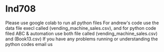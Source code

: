 # Ind708
Please use google colab to run all python files
For andrew's code use the data file execl called (vending_machine_sales.csv), and for python code filed ABC & automation use both file called (vending_machine_sales.csv) and (Book13.csv)
If you have any problems running or understanding the python codes email us
